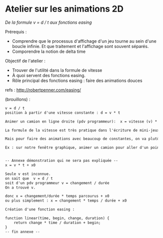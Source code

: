 # Atelier sur les animations 2D

*De la formule v = d / t aux fonctions easing*

Prérequis : 
- Comprendre que le processus d'affichage d'un jeu tourne au sein d'une boucle infinie. Et que  traitement et l'affichage sont souvent séparés.
- Comporendre la notion de delta time

Objectif de l'atelier : 
- Trouver de l'utilité dans la formule de vitesse
- À quoi servent des fonctions easing.
- Rôle principal des fonctions easing : faire des animations douces

refs : http://robertpenner.com/easing/


(brouillons) : 
```txt
v = d / t
position à partir d'une vitesse constante : d = v * t

Animer un camion en ligne droite (pdv programmeur):  x = vitesse (v) * temps écoulé (t)

La formule de la vitesse est très pratique dans l'écriture de mini-jeux par exemple.

Mais pour faire des animations avec beaucoup de constantes, on va plutôt se servir de fonctions dites "easing".

Ex : sur notre fenêtre graphique, animer un camion pour aller d'un point initial (x_i) à un point final (x_f) en 2.5 secondes, toujours en ligne droite.


-- Annexe démonstration qui ne sera pas expliquée --
x = v * t + x0

Seule v est inconnue.
on sait que  v = d / t
soit d'un pdv programmeur v = changement / durée
On a trouvé v.

donc x = changement/durée * temps parcourus + x0
ou plus simplement : x = changement * temps / durée + x0

Création d'une fonction easing :

function linear(time, begin, change, duration) {
	return change * time / duration + begin;
}
-- fin annexe --

```
